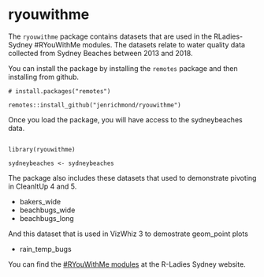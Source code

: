 # ryouwithme

The `ryouwithme` package contains datasets that are used in the RLadies-Sydney #RYouWithMe modules. The datasets relate to water quality data collected from Sydney Beaches between 2013 and 2018. 

You can install the package by installing the `remotes` package and then installing from github. 

```
# install.packages("remotes")

remotes::install_github("jenrichmond/ryouwithme")

```

Once you load the package, you will have access to the sydneybeaches data. 

```

library(ryouwithme)

sydneybeaches <- sydneybeaches

```

The package also includes these datasets that used to demonstrate pivoting in CleanItUp 4 and 5. 

- bakers_wide
- beachbugs_wide
- beachbugs_long 

And this dataset that  is used in VizWhiz 3 to demostrate geom_point plots

- rain_temp_bugs

You can find the [#RYouWithMe modules](https://rladiessydney.org/courses/ryouwithme/) at the R-Ladies Sydney website. 
